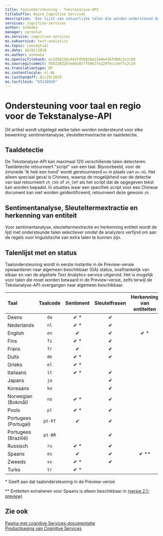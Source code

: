 ```yaml
---
title: Taalondersteuning - Tekstanalyse-API
titleSuffix: Azure Cognitive Services
description: 'Een lijst van natuurlijke talen die worden ondersteund door de Tekstanalyse-API. Dit artikel wordt uitgelegd welke talen worden ondersteund voor elke bewerking: sentimentanalyse, sleuteltermextractie, taaldetectie en herkenning van de entiteit.'
services: cognitive-services
author: ashmaka
manager: cgronlun
ms.service: cognitive-services
ms.subservice: text-analytics
ms.topic: conceptual
ms.date: 10/01/2018
ms.author: ashmaka
ms.openlocfilehash: ec1858256c942fd50818a214de426fd00c3c2c88
ms.sourcegitcommit: 95822822bfe8da01ffb061fe229fbcc3ef7c2c19
ms.translationtype: MT
ms.contentlocale: nl-NL
ms.lasthandoff: 01/29/2019
ms.locfileid: "55216928"
---
```

# <a name="language-and-region-support-for-the-text-analytics-api"></a>Ondersteuning voor taal en regio voor de Tekstanalyse-API

Dit artikel wordt uitgelegd welke talen worden ondersteund voor elke bewerking: sentimentanalyse, sleuteltermextractie en taaldetectie.

## <a name="language-detection"></a>Taaldetectie

De Tekstanalyse-API kan maximaal 120 verschillende talen detecteren. Taaldetectie retourneert "script" van een taal. Bijvoorbeeld, voor de zinsnede 'Ik heb een hond' wordt geretourneerd `en` in plaats van `en-US`. Het alleen speciaal geval is Chinees, waarop de mogelijkheid van de detectie van taal retourneert `zh_CHS` of `zh_CHT` als het script dat de opgegeven tekst kan worden bepaald. In situaties waar een specifiek script voor een Chinese document kan niet worden geïdentificeerd, retourneert deze gewoon `zh`.

## <a name="sentiment-analysis-key-phrase-extraction-and-entity-recognition"></a>Sentimentanalyse, Sleuteltermextractie en herkenning van entiteit

Voor sentimentanalyse, sleuteltermextractie en herkenning entiteit wordt de lijst met ondersteunde talen selectiever omdat de analyzers verfijnd om aan de regels voor linguïstische van extra talen te kunnen zijn.

## <a name="language-list-and-status"></a>Talenlijst met en status

Taalondersteuning wordt in eerste instantie in de Preview-versie opwaarderen naar algemeen beschikbaar (GA) status, onafhankelijk van elkaar en van de algehele Text Analytics-service uitgerold. Het is mogelijk voor talen die moet worden bewaard in de Preview-versie, zelfs terwijl de Tekstanalyse-API-overgangen naar algemeen beschikbaar.

| Taal    | Taalcode | Sentiment | Sleutelfrasen | Herkenning van entiteiten |   Opmerkingen  |
|:----------- |:-------------:|:---------:|:-----------:|:-----------:|:-----------:
| Deens      | `da`          | ✔ \*     | ✔           |             |     |
| Nederlands       | `nl`          | ✔ \*     | ✔          |             |     |
| English     | `en`          | ✔        | ✔           |  ✔ \*   |      |
| Fins     | `fi`          | ✔ \*     | ✔           |             |     |
| Frans      | `fr`          | ✔        | ✔           |             |     |
| Duits      | `de`          | ✔ \*     | ✔           |            |     |
| Grieks       | `el`          | ✔ \*     |             |            |     |
| Italiaans     | `it`          | ✔ \*     | ✔           |             |     |
| Japans    | `ja`          |          | ✔           |            |     |
| Koreaans      | `ko`          |          | ✔           |            |     |
| Norwegian  (Bokmål) | `no`          | ✔ \*     |  ✔          |             |     |
| Pools      | `pl`          | ✔ \*     |  ✔          |             |     |
| Portugees (Portugal) | `pt-PT`| ✔        |  ✔          |       |`pt` ook geaccepteerd|
| Portugees (Brazilië)   | `pt-BR`|          |  ✔   |         |     |
| Russisch     | `ru`          | ✔ \*     | ✔           |             |     |
| Spaans     | `es`          | ✔        | ✔           |   ✔ \*\*      |     |
| Zweeds     | `sv`          | ✔ \*     | ✔           |             |     |
| Turks     | `tr`          | ✔ \*     |             |             |  |

\* Geeft aan dat taalondersteuning in de Preview-versie

\*\* Entiteiten extraheren voor Spaans is alleen beschikbaar in [(versie 2.1-preview)](https://westus.dev.cognitive.microsoft.com/docs/services/TextAnalytics-V2-1-Preview/operations/5ac4251d5b4ccd1554da7634)

## <a name="see-also"></a>Zie ook

[Pagina met cognitive Services-documentatie](https://docs.microsoft.com/azure/cognitive-services/)   
[Productpagina van Cognitive Services](https://azure.microsoft.com/services/cognitive-services/)
